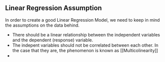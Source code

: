 ## Linear Regression Assumption

In order to create a good Linear Regression Model, we need to keep in mind the assumptions on the data behind.

- There should be a linear relationship between the independent variables and the dependent (response) variable.
- The indepent variables should not be correlated between each other. In the case that they are, the phenomenon is known as [[Multicolinearity]]
- 